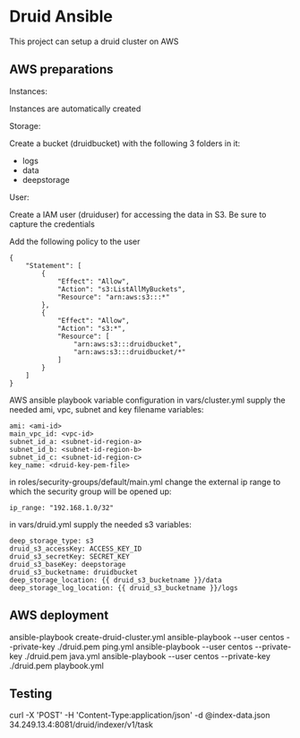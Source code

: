 Druid Ansible
===============

This project can setup a druid cluster on AWS

AWS preparations
----------------

Instances:

Instances are automatically created

Storage:

Create a bucket (druidbucket) with the following 3 folders in it:
- logs
- data
- deepstorage

User:

Create a IAM user (druiduser) for accessing the data in S3. Be sure to capture the credentials

Add the following policy to the user

```
{
    "Statement": [
        {
            "Effect": "Allow",
            "Action": "s3:ListAllMyBuckets",
            "Resource": "arn:aws:s3:::*"
        },
        {
            "Effect": "Allow",
            "Action": "s3:*",
            "Resource": [
                "arn:aws:s3:::druidbucket",
                "arn:aws:s3:::druidbucket/*"
            ]
        }
    ]
}
```


AWS ansible playbook variable configuration
in vars/cluster.yml supply the needed ami, vpc, subnet and key filename variables:
```
ami: <ami-id>
main_vpc_id: <vpc-id>
subnet_id_a: <subnet-id-region-a>
subnet_id_b: <subnet-id-region-b>
subnet_id_c: <subnet-id-region-c>
key_name: <druid-key-pem-file>
```

in roles/security-groups/default/main.yml change the external ip range to which the security group will be opened up:
```
ip_range: "192.168.1.0/32"
```

in vars/druid.yml supply the needed s3 variables:

```
deep_storage_type: s3
druid_s3_accessKey: ACCESS_KEY_ID
druid_s3_secretKey: SECRET_KEY
druid_s3_baseKey: deepstorage
druid_s3_bucketname: druidbucket
deep_storage_location: {{ druid_s3_bucketname }}/data
deep_storage_log_location: {{ druid_s3_bucketname }}/logs
``` 

AWS deployment
--------------
ansible-playbook create-druid-cluster.yml
ansible-playbook --user centos --private-key ./druid.pem ping.yml
ansible-playbook --user centos --private-key ./druid.pem java.yml
ansible-playbook --user centos --private-key ./druid.pem playbook.yml

Testing
-------
curl -X 'POST' -H 'Content-Type:application/json' -d @index-data.json 34.249.13.4:8081/druid/indexer/v1/task
